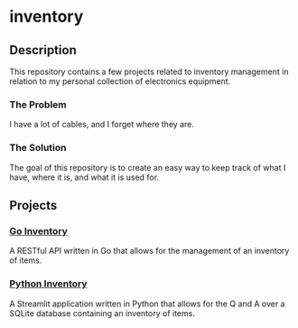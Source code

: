 # inventory

## Description

This repository contains a few projects related to inventory management in relation to my personal collection of electronics equipment. 

### The Problem

I have a lot of cables, and I forget where they are. 

### The Solution

The goal of this repository is to create an easy way to keep track of what I have, where it is, and what it is used for.

## Projects

### [Go Inventory](./goinv/README.md)

A RESTful API written in Go that allows for the management of an inventory of items.

### [Python Inventory](./pyinv/README.md)

A Streamlit application written in Python that allows for the Q and A over a SQLite database containing an inventory of items.